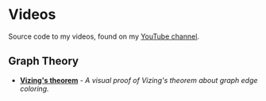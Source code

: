 # Videos
Source code to my videos, found on my [YouTube channel](https://www.youtube.com/channel/UC_IaBSHmisYbiYlv32EeNkQ).

## Graph Theory
- **[Vizing's theorem](https://www.youtube.com/watch?v=OZWZpQmGp0g)** - _A visual proof of Vizing's theorem about graph edge coloring._

